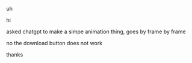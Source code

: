 uh

hi


asked chatgpt to make a simpe animation thing, goes by frame by frame


no the download button does not work

thanks
